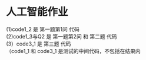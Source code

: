 # 人工智能作业
(1)code1_2 是 第一题第1问 代码  <br /> 
(2)code1_3与Q2 是 第一题第2问 和 第二题 代码  <br /> 
(3）code3_1 是 第三题 代码  <br /> 
（code1_1 和 code3_1 是测试的中间代码，不包括在结果内 <br /> 
